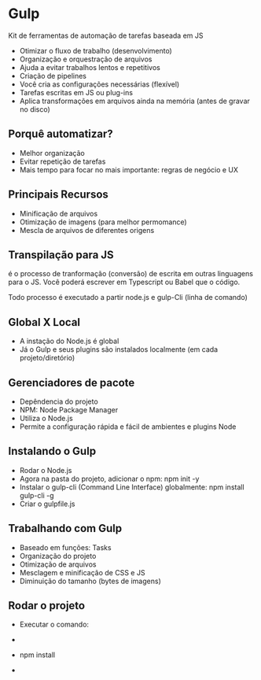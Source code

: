 # Gulp

Kit de ferramentas de automação de tarefas baseada em JS

- Otimizar o fluxo de trabalho (desenvolvimento)
- Organização e orquestração de arquivos
- Ajuda a evitar trabalhos lentos e repetitivos
- Criação de pipelines
- Você cria as configurações necessárias (flexível)
- Tarefas escritas em JS ou plug-ins
- Aplica transformações em arquivos ainda na memória (antes de gravar no disco)

## Porquê automatizar?

- Melhor organização 
- Evitar repetição de tarefas 
- Mais tempo para focar no mais importante: regras de negócio e UX


## Principais Recursos

- Minificação de arquivos 
- Otimização de imagens (para melhor permomance)
- Mescla de arquivos de diferentes origens

## Transpilação para JS

é o processo de tranformação (conversão) de escrita em outras linguagens para o JS. Você poderá escrever em Typescript ou Babel que o código.

Todo processo é executado a partir node.js e gulp-Cli (linha de comando)

## Global X Local

- A instação do Node.js é global
- Já o Gulp e seus plugins são instalados localmente (em cada projeto/diretório)

## Gerenciadores de pacote

- Depêndencia do projeto
- NPM: Node Package Manager
- Utiliza o Node.js
- Permite a configuração rápida e fácil de ambientes e plugins Node

## Instalando o Gulp

- Rodar o Node.js
- Agora na pasta do projeto, adicionar o npm: npm init -y
- Instalar o gulp-cli (Command Line Interface) globalmente: npm install gulp-cli -g
- Criar o gulpfile.js

## Trabalhando com Gulp

- Baseado em funções: Tasks
- Organização do projeto
- Otimização de arquivos
- Mesclagem e minificação de CSS e JS
- Diminuição do tamanho (bytes de imagens)

## Rodar o projeto

- Executar o comando: 
- ```
- npm install
- ```